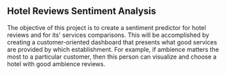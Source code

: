 ## Hotel Reviews Sentiment Analysis
The objective of this project is to create a sentiment predictor for hotel reviews and for its' services comparisons. This will be accomplished by creating a customer-oriented dashboard that presents what  good  services  are  provided  by  which  establishment.  For  example,  if  ambience  matters  the most to a particular customer, then this person can visualize and choose a hotel with good ambience reviews.